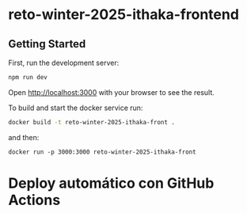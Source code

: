 # reto-winter-2025-ithaka-frontend

## Getting Started

First, run the development server:

```bash
npm run dev
```

Open [http://localhost:3000](http://localhost:3000) with your browser to see the result.

To build and start the docker service run:  

```bash
docker build -t reto-winter-2025-ithaka-front .
```  
and then:  
```
docker run -p 3000:3000 reto-winter-2025-ithaka-front
```
# Deploy automático con GitHub Actions


